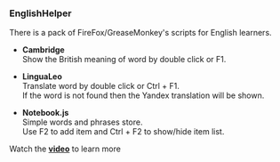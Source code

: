### EnglishHelper

There is a pack of FireFox/GreaseMonkey's scripts for English learners.

* **Cambridge**<br> 
  Show the British meaning of word by double click or F1.

* **LinguaLeo**<br>
  Translate word by double click or Ctrl + F1.<br>
  If the word is not found then the Yandex translation will be shown.

* **Notebook.js**<br>
  Simple words and phrases store.<br>
  Use F2 to add item and Ctrl + F2 to show/hide item list.
  	 
Watch the [**video**](https://youtu.be/6DQ7-_UUHfE) to learn more